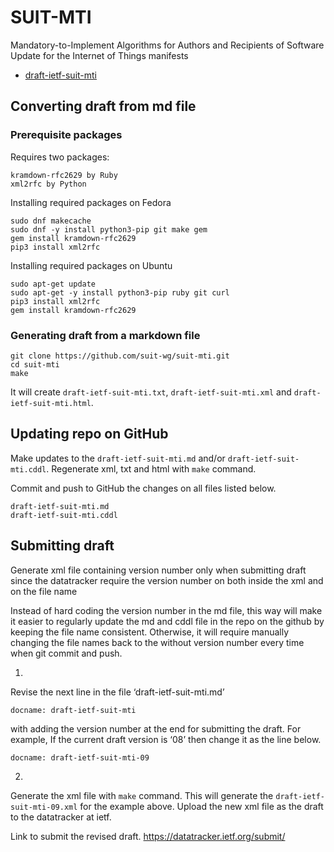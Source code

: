 # SUIT-MTI
Mandatory-to-Implement Algorithms for Authors and Recipients of Software Update for the Internet of Things manifests

* [draft-ietf-suit-mti](./draft-ietf-suit-mti.md)

## Converting draft from md file

### Prerequisite packages

Requires two packages:
```
kramdown-rfc2629 by Ruby
xml2rfc by Python
```

Installing required packages on Fedora
```
sudo dnf makecache
sudo dnf -y install python3-pip git make gem
gem install kramdown-rfc2629
pip3 install xml2rfc
```

Installing required packages on Ubuntu
```
sudo apt-get update
sudo apt-get -y install python3-pip ruby git curl
pip3 install xml2rfc
gem install kramdown-rfc2629
```

### Generating draft from a markdown file

```
git clone https://github.com/suit-wg/suit-mti.git
cd suit-mti
make
```

It will create `draft-ietf-suit-mti.txt`, `draft-ietf-suit-mti.xml` and `draft-ietf-suit-mti.html`.

## Updating repo on GitHub

Make updates to the `draft-ietf-suit-mti.md` and/or `draft-ietf-suit-mti.cddl`.
Regenerate xml, txt and html with `make` command.

Commit and push to GitHub the changes on all files listed below.
```
draft-ietf-suit-mti.md
draft-ietf-suit-mti.cddl
```

## Submitting draft

Generate xml file containing version number only when submitting draft since the datatracker require the version number on both inside the xml and on the file name

Instead of hard coding the version number in the md file, this way will make it easier to regularly update the md and cddl file in the repo on the github by keeping the file name consistent.
Otherwise, it will require manually changing the file names back to the without version number every time when git commit and push.

1)
Revise the next line in the file ‘draft-ietf-suit-mti.md’
```
docname: draft-ietf-suit-mti
```
with adding the version number at the end for submitting the draft.
For example, If the current draft version is ‘08’ then change it as the line below.
```
docname: draft-ietf-suit-mti-09
```

2)
Generate the xml file with `make` command.
This will generate the `draft-ietf-suit-mti-09.xml` for the example above.
Upload the new xml file as the draft to the datatracker at ietf.

Link to submit the revised draft.
https://datatracker.ietf.org/submit/
